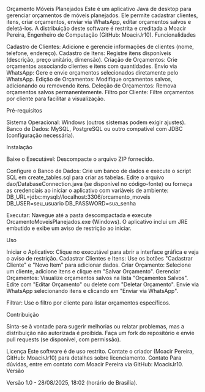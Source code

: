 Orçamento Móveis Planejados
Este é um aplicativo Java de desktop para gerenciar orçamentos de móveis planejados. Ele permite cadastrar clientes, itens, criar orçamentos, enviar via WhatsApp, editar orçamentos salvos e deletá-los. A distribuição deste software é restrita e creditada a Moacir Pereira, Engenheiro de Computação (GitHub: MoacirJr10).
Funcionalidades

Cadastro de Clientes: Adicione e gerencie informações de clientes (nome, telefone, endereço).
Cadastro de Itens: Registre itens disponíveis (descrição, preço unitário, dimensão).
Criação de Orçamentos: Crie orçamentos associando clientes e itens com quantidades.
Envio via WhatsApp: Gere e envie orçamentos selecionados diretamente pelo WhatsApp.
Edição de Orçamentos: Modifique orçamentos salvos, adicionando ou removendo itens.
Deleção de Orçamentos: Remova orçamentos salvos permanentemente.
Filtro por Cliente: Filtre orçamentos por cliente para facilitar a visualização.

Pré-requisitos

Sistema Operacional: Windows (outros sistemas podem exigir ajustes).
Banco de Dados: MySQL, PostgreSQL ou outro compatível com JDBC (configuração necessária).

Instalação

Baixe o Executável:
Descompacte o arquivo ZIP fornecido.


Configure o Banco de Dados:
Crie um banco de dados e execute o script SQL em create_tables.sql para criar as tabelas.
Edite o arquivo dao/DatabaseConnection.java (se disponível no código-fonte) ou forneça as credenciais ao iniciar o aplicativo com variáveis de ambiente:
DB_URL=jdbc:mysql://localhost:3306/orcamento_moveis
DB_USER=seu_usuario
DB_PASSWORD=sua_senha




Executar:
Navegue até a pasta descompactada e execute OrcamentoMoveisPlanejados.exe (Windows).
O aplicativo inclui um JRE embutido e exibe um aviso de restrição ao iniciar.



Uso

Iniciar o Aplicativo: Clique no executável para abrir a interface gráfica e veja o aviso de restrição.
Cadastrar Clientes e Itens: Use os botões "Cadastrar Cliente" e "Novo Item" para adicionar dados.
Criar Orçamento: Selecione um cliente, adicione itens e clique em "Salvar Orçamento".
Gerenciar Orçamentos:
Visualize orçamentos salvos na lista "Orçamentos Salvos".
Edite com "Editar Orçamento" ou delete com "Deletar Orçamento".
Envie via WhatsApp selecionando itens e clicando em "Enviar via WhatsApp".


Filtrar: Use o filtro por cliente para listar orçamentos específicos.

Contribuição

Sinta-se à vontade para sugerir melhorias ou relatar problemas, mas a distribuição não autorizada é proibida.
Faça um fork do repositório e envie pull requests (se disponível, com permissão).

Licença
Este software é de uso restrito. Contate o criador (Moacir Pereira, GitHub: MoacirJr10) para detalhes sobre licenciamento.
Contato
Para dúvidas, entre em contato com Moacir Pereira via GitHub: MoacirJr10.
Versão

Versão 1.0 - 28/08/2025, 18:02 (horário de Brasília).
